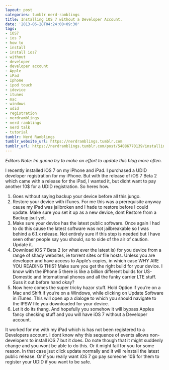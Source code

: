 ```yaml
---
layout: post
categories: tumblr nerd-ramblings
title: Installing iOS 7 without a Developer Account.
date: '2013-06-28T04:24:00+09:30'
tags:
- iOS7
- ios 7
- how to
- install
- install ios7
- without
- developer
- developer account
- Apple
- iPad
- Iphone
- ipod touch
- idevice
- itunes
- mac
- windows
- udid
- registration
- nerdramblings
- nerd ramblings
- nerd talk
- tutorial
tumblr: Nerd Ramblings
tumblr_website_url: https://nerdramblings.tumblr.com
tumblr_url: https://nerdramblings.tumblr.com/post/54086770139/installing-ios-7-without-a-developer-account
---
```

_Editors Note: Im gunna try to make an effort to update this blog more often._

I recently installed iOS 7 on my iPhone and iPad. I purchased a UDID developer registration for my iPhone. But with the release of iOS 7 Beta 2 which came with a release for the iPad, I wanted it, but didnt want to pay another 10$ for a UDID registration. So heres how.

1. Goes without saying backup your device before all this jungo.
2. Restore your device with iTunes. For me this was a&nbsp;prerequisite&nbsp;anyway cause my iPad was jailbroken and I hade to restore before I could update. Make sure you set it up as a new device, dont Restore from a Backup jsut yet.
3. Make sure your device has the latest public software. Once again I had to do this cause the latest software was not jailbreakable so I was behind a 6.1.x release. Not entirely sure if this step is needed but I have seen other people say you should, so to side of the air of caution. Update it.
4. Download iOS 7 Beta 2 (or what ever the latest is) for you device from a range of shady websites, ie torrent sites or file hosts. Unless you are developer and have access to Apple’s copies, in which case WHY ARE YOU READING THIS? Make sure you get the right build for your device. I know with the iPhone 5 there is like a billion different builds for US-Domestic and International phones and all the funky carrier LTE stuff. Suss it out before hand okay?
5. Now here comes the super tricky hazor stuff. Hold Option if you’re on a Mac and Shift if you’re on a Windows, while clicking on Update Software in iTunes. This will open up a dialoge to which you should navigate to the IPSW file you downloaded for your device.
6. Let it do its thang. And hopefully you somehow it will bypass Apples fancy checking stuff and you will have iOS 7 without a Developer account.&nbsp;

It worked for me with my iPad which is has not been registered to a Developers account. I dont know why this sequence of events allows non-developers to install iOS 7 but it does. Do note though that it might suddenly change and you wont be able to do this. Or it might fail for you for some reason. In that case jsut click update normally and it will reinstall the latest public release. Or if you really want iOS 7 go pay someone 10$ for them to register your UDID if you want to be safe.

